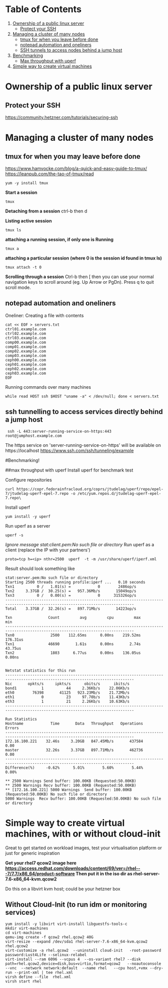 # Table of Contents
1. [Ownership of a public linux server](#ownership)
   - [Protect your SSH](#protect)
2. [Managing a cluster of many nodes](#managing)
   - [tmux for when you leave before done](#tmux)
   - [notepad automation and oneliners](#automation)
   - [SSH tunnels to access nodes behind a jump host](#sshtunnel)
3. [Benchmarking](#Benchmarking!)
   - [Max throughput with uperf](#uperf)
4. [Simple way to create virtual machines](#createvm)


# Ownership of a public linux server <a name="ownership">

## Protect your SSH <a name="protect">
https://community.hetzner.com/tutorials/securing-ssh

# Managing a cluster of many nodes <a name="managing">

## tmux for when you may leave before done <a name="tmux">
https://www.hamvocke.com/blog/a-quick-and-easy-guide-to-tmux/
https://leanpub.com/the-tao-of-tmux/read

```
yum -y install tmux
```

**Start a session**
```
tmux
```
**Detaching from a session**
ctrl-b then d

**Listing active session**
```
tmux ls
```

**attaching a running session, if only one is Running**
```
tmux a
```
**attaching a particular session (where 0 is the session id found in tmux ls)**
```
tmux attach -t 0
```

**Scrolling through a session**
Ctrl-b then [ then you can use your normal navigation keys to scroll around (eg. Up Arrow or PgDn). Press q to quit scroll mode.

## notepad automation and oneliners <a name="automation">

Oneliner: Creating a file with contents
```
cat << EOF > servers.txt
ctrl01.example.com
ctrl02.example.com
ctrl03.example.com
comp00.example.com
comp01.example.com
comp02.example.com
comp03.example.com
ceph00.example.com
ceph01.example.com
ceph02.example.com
ceph03.example.com
EOF
```

Running commands over many machines
```
while read HOST ssh $HOST "uname -a" < /dev/null; done < servers.txt
```

## ssh tunnelling to access services directly behind a jump host <a name="sshtunnel">

```
 ssh -L 443:server-running-service-on-https:443 root@jumphost.example.com
```
The https service on 'server-running-service-on-https' will be available on https://localhost
https://www.ssh.com/ssh/tunneling/example

#Benchmarking!

##max throughput with uperf <a name="uperf">
Install uperf for benchmark test

Configure repositories
```
curl https://copr.fedorainfracloud.org/coprs/jtudelag/uperf/repo/epel-7/jtudelag-uperf-epel-7.repo -o /etc/yum.repos.d/jtudelag-uperf-epel-7.repo\
```

Install uperf
```
yum install -y uperf
```

Run uperf as a server

```
uperf -s
```
*Ignore message stat:client.pem:No such file or directory*
Run uperf as a client (replace the IP with your partners')

```
proto=tcp h=<ip> nthr=2500  uperf  -t -m /usr/share/uperf/iperf.xml
```
Result should look something like
```
stat:server.pem:No such file or directory
Starting 2500 threads running profile:iperf ...   0.10 seconds
Txn1          0 /   1.01(s) =            0        2486op/s
Txn2     3.37GB /  30.25(s) =   957.36Mb/s       15049op/s
Txn3          0 /   0.00(s) =            0      315326op/s
-------------------------------------------------------------------------------------------------------------------------------
Total    3.37GB /  32.26(s) =   897.71Mb/s       14223op/s

Txn                Count         avg         cpu         max         min
-------------------------------------------------------------------------------------------------------------------------------
Txn0                2500    112.65ms      0.00ns    219.52ms    176.31us
Txn1               46690       1.61s      0.00ns       2.74s     43.75us
Txn2                1803      6.77us      0.00ns    136.05us      0.00ns


Netstat statistics for this run
-------------------------------------------------------------------------------------------------------------------------------
Nic       opkts/s     ipkts/s      obits/s      ibits/s
bond1           1          44     2.36Kb/s    22.06Kb/s
eth0        76398       41125   923.23Mb/s    21.72Mb/s
eth1            0          23     97.70b/s    11.43Kb/s
eth3            1          21     2.26Kb/s    10.63Kb/s
-------------------------------------------------------------------------------------------------------------------------------

Run Statistics
Hostname            Time       Data   Throughput   Operations      Errors
-------------------------------------------------------------------------------------------------------------------------------
172.16.100.221    32.46s     3.20GB   847.45Mb/s       437584        0.00
master            32.26s     3.37GB   897.71Mb/s       462736        0.00
-------------------------------------------------------------------------------------------------------------------------------
Difference(%)     -0.62%      5.01%        5.60%        5.44%       0.00%

** 2500 Warnings Send buffer: 100.00KB (Requested:50.00KB)
** 2500 Warnings Recv buffer: 100.00KB (Requested:50.00KB)
** [172.16.100.221] 5000 Warnings  Send buffer: 100.00KB (Requested:50.00KB) No such file or directory
5000 Warnings  Recv buffer: 100.00KB (Requested:50.00KB) No such file or directory
```

# Simple way to create virtual machines, with or without cloud-init <a name="createvm">
Great to get started on workload images, test your virtualisation platform or just for generic inspiration

**Get your rhel7 qcow2 image here https://access.redhat.com/downloads/content/69/ver=/rhel---7/7.7/x86_64/product-software
Then put it in the iso dir as rhel-server-7.6-x86_64-kvm.qcow2**

Do this on a libvirt kvm host; could be your hetzner box

## Without Cloud-Init (to run idm or monitoring services)
```
yum install -y libvirt virt-install libguestfs-tools-c
mkdir virt-machines
cd virt-machines
qemu-img create -f qcow2 rhel.qcow2 40G
virt-resize --expand /dev/sda1 rhel-server-7.6-x86_64-kvm.qcow2 rhel.qcow2
virt-customize -a rhel.qcow2  --uninstall cloud-init   -root-password password:Lust4Life --selinux-relabel
virt-install --ram 6096 --vcpus 4  --os-variant rhel7 --disk path=rhel.qcow2,device=disk,bus=virtio,format=qcow2   --noautoconsole --vnc  --network network:default  --name rhel   --cpu host,+vmx --dry-run --print-xml | tee rhel.xml
virsh define --file  rhel.xml
virsh start rhel
```
